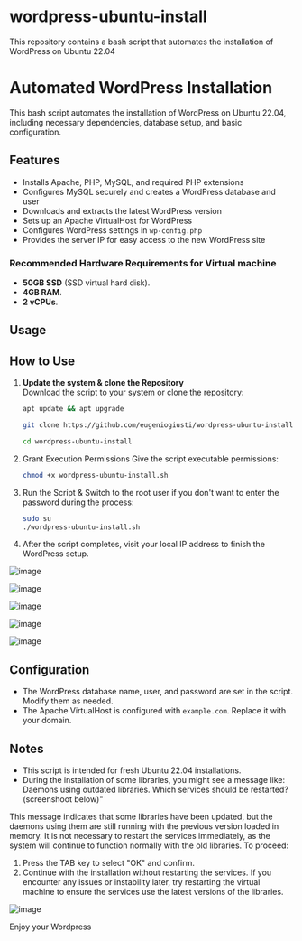 # wordpress-ubuntu-install
This repository contains a bash script that automates the installation of WordPress on Ubuntu 22.04

# Automated WordPress Installation

This bash script automates the installation of WordPress on Ubuntu 22.04, including necessary dependencies, database setup, and basic configuration.

## Features

- Installs Apache, PHP, MySQL, and required PHP extensions
- Configures MySQL securely and creates a WordPress database and user
- Downloads and extracts the latest WordPress version
- Sets up an Apache VirtualHost for WordPress
- Configures WordPress settings in `wp-config.php`
- Provides the server IP for easy access to the new WordPress site

### Recommended Hardware Requirements for Virtual machine
- **50GB SSD** (SSD virtual hard disk).
- **4GB RAM**.
- **2 vCPUs**.

## Usage

## How to Use

1. **Update the system & clone the Repository**  
   Download the script to your system or clone the repository:
   ```bash
   apt update && apt upgrade
   
   git clone https://github.com/eugeniogiusti/wordpress-ubuntu-install.git
   
   cd wordpress-ubuntu-install


2. Grant Execution Permissions
Give the script executable permissions:
   ```bash
   chmod +x wordpress-ubuntu-install.sh


3. Run the Script &
Switch to the root user if you don't want to enter the password during the process:
   ```bash
   sudo su
   ./wordpress-ubuntu-install.sh

4. After the script completes, visit your local IP address to finish the WordPress setup.

![image](https://github.com/user-attachments/assets/13956f7b-e419-42e9-a07d-1bbbba4b95c4)


![image](https://github.com/user-attachments/assets/e67d9e09-8332-4e9f-b88b-d8db4491a557)


![image](https://github.com/user-attachments/assets/8801511b-42c5-4c25-bfed-972bf5a75ef1)


![image](https://github.com/user-attachments/assets/00a7e62c-c4ea-4801-84a5-7eb1959867d8)


![image](https://github.com/user-attachments/assets/f2dd46bb-e551-48a7-9dd9-be732c9668fb)




## Configuration

- The WordPress database name, user, and password are set in the script. Modify them as needed.
- The Apache VirtualHost is configured with `example.com`. Replace it with your domain.

## Notes

- This script is intended for fresh Ubuntu 22.04 installations.
- During the installation of some libraries, you might see a message like:
Daemons using outdated libraries. Which services should be restarted?(screenshoot below)"

This message indicates that some libraries have been updated, but the daemons using them
are still running with the previous version loaded in memory. It is not necessary to
restart the services immediately, as the system will continue to function normally with
the old libraries.
To proceed:
1. Press the TAB key to select "OK" and confirm.
2. Continue with the installation without restarting the services.
If you encounter any issues or instability later, try restarting the virtual machine to
ensure the services use the latest versions of the libraries.

![image](https://github.com/user-attachments/assets/afe683b8-2d5b-4327-b68d-29ed46a784c2)

Enjoy your Wordpress
